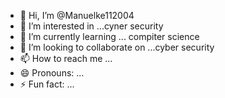 - 👋 Hi, I’m @Manuelke112004
- 👀 I’m interested in ...cyner security
- 🌱 I’m currently learning ... compiter science
- 💞️ I’m looking to collaborate on ...cyber security
- 📫 How to reach me ...
- 😄 Pronouns: ...
- ⚡ Fun fact: ...

<!---
Manuelke112004/Manuelke112004 is a ✨ special ✨ repository because its `README.md` (this file) appears on your GitHub profile.
You can click the Preview link to take a look at your changes.
--->
